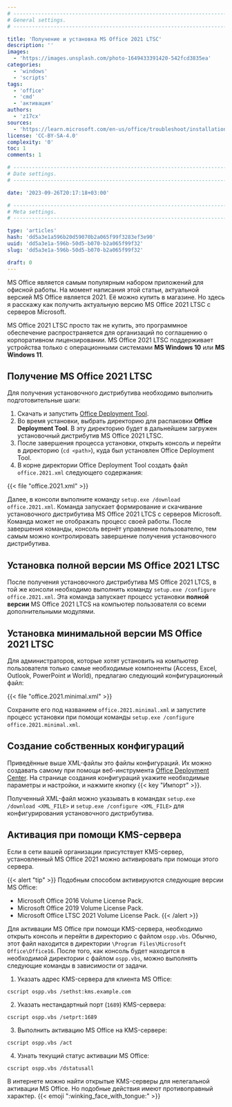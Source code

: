 ```yaml
---
# -------------------------------------------------------------------------------------------------------------------- #
# General settings.
# -------------------------------------------------------------------------------------------------------------------- #

title: 'Получение и установка MS Office 2021 LTSC'
description: ''
images:
  - 'https://images.unsplash.com/photo-1649433391420-542fcd3835ea'
categories:
  - 'windows'
  - 'scripts'
tags:
  - 'office'
  - 'cmd'
  - 'активация'
authors:
  - 'z17cx'
sources:
  - 'https://learn.microsoft.com/en-us/office/troubleshoot/installation/how-to-download-office-install-not-in-vlsc'
license: 'CC-BY-SA-4.0'
complexity: '0'
toc: 1
comments: 1

# -------------------------------------------------------------------------------------------------------------------- #
# Date settings.
# -------------------------------------------------------------------------------------------------------------------- #

date: '2023-09-26T20:17:18+03:00'

# -------------------------------------------------------------------------------------------------------------------- #
# Meta settings.
# -------------------------------------------------------------------------------------------------------------------- #

type: 'articles'
hash: 'dd5a3e1a596b20d59070b2a065f99f3283ef3e90'
uuid: 'dd5a3e1a-596b-50d5-b070-b2a065f99f32'
slug: 'dd5a3e1a-596b-50d5-b070-b2a065f99f32'

draft: 0
---
```


MS Office является самым популярным набором приложений для офисной работы. На момент написания этой статьи, актуальной версией MS Office является 2021. Её можно купить в магазине. Но здесь я расскажу как получить актуальную версию MS Office 2021 LTSC с серверов Microsoft.

<!--more-->

MS Office 2021 LTSC просто так не купить, это программное обеспечение распространяется для организаций по соглашению о корпоративном лицензировании. MS Office 2021 LTSC поддерживает устройства только с операционными системами **MS Windows 10** или **MS Windows 11**.

## Получение MS Office 2021 LTSC

Для получения установочного дистрибутива необходимо выполнить подготовительные шаги:

1. Скачать и запустить [Office Deployment Tool](https://www.microsoft.com/download/details.aspx?id=49117).
2. Во время установки, выбрать директорию для распаковки **Office Deployment Tool**. В эту директорию будет в дальнейшем загружен установочный дистрибутив MS Office 2021 LTSC.
3. После завершения процесса установки, открыть консоль и перейти в директорию (`cd <path>`), куда был установлен Office Deployment Tool.
4. В корне директории Office Deployment Tool создать файл `office.2021.xml` следующего содержания:

{{< file "office.2021.xml" >}}

Далее, в консоли выполните команду `setup.exe /download office.2021.xml`. Команда запускает формирование и скачивание установочного дистрибутива MS Office 2021 LTCS с серверов Microsoft. Команда может не отображать процесс своей работы. После завершения команды, консоль вернёт управление пользователю, тем самым можно контролировать завершение получения установочного дистрибутива.

## Установка полной версии MS Office 2021 LTSC

После получения установочного дистрибутива MS Office 2021 LTCS, в той же консоли необходимо выполнить команду `setup.exe /configure office.2021.xml`. Эта команда запускает процесс установки **полной версии** MS Office 2021 LTCS на компьютер пользователя со всеми дополнительными модулями.

## Установка минимальной версии MS Office 2021 LTSC

Для администраторов, которые хотят установить на компьютер пользователя только самые необходимые компоненты (Access, Excel, Outlook, PowerPoint и World), предлагаю следующий конфигурационный файл:

{{< file "office.2021.minimal.xml" >}}

Сохраните его под названием `office.2021.minimal.xml` и запустите процесс установки при помощи команды `setup.exe /configure office.2021.minimal.xml`.

## Создание собственных конфигураций

Приведённые выше XML-файлы это файлы конфигураций. Их можно создавать самому при помощи веб-инструмента [Office Deployment Center](https://config.office.com/deploymentsettings). На странице создания конфигураций укажите необходимые параметры и настройки, и нажмите кнопку {{< key "Импорт" >}}.

Полученный XML-файл можно указывать в командах `setup.exe /download <XML_FILE>` и `setup.exe /configure <XML_FILE>` для конфигурирования установочного дистрибутива.

## Активация при помощи KMS-сервера

Если в сети вашей организации присутствует KMS-сервер, установленный MS Office 2021 можно активировать при помощи этого сервера.

{{< alert "tip" >}}
Подобным способом активируются следующие версии MS Office:

- Microsoft Office 2016 Volume License Pack.
- Microsoft Office 2019 Volume License Pack.
- Microsoft Office LTSC 2021 Volume License Pack.
{{< /alert >}}

Для активации MS Office при помощи KMS-сервера, необходимо открыть консоль и перейти в директорию с файлом `ospp.vbs`. Обычно, этот файл находится в директории `\Program Files\Microsoft Office\Office16`. После того, как консоль будет находится в необходимой директории с файлом `ospp.vbs`, можно выполнять следующие команды в зависимости от задачи.

1. Указать адрес KMS-сервера для клиента MS Office:

```terminal {os="windows"}
cscript ospp.vbs /sethst:kms.example.com
```

2. Указать нестандартный порт (`1689`) KMS-сервера:

```terminal {os="windows"}
cscript ospp.vbs /setprt:1689
```

3. Выполнить активацию MS Office на KMS-сервере:

```terminal {os="windows"}
cscript ospp.vbs /act
```

4. Узнать текущий статус активации MS Office:

```terminal {os="windows"}
cscript ospp.vbs /dstatusall
```

В интернете можно найти открытые KMS-серверы для нелегальной активации MS Office. Но подобные действия имеют противоправный характер. {{< emoji ":winking_face_with_tongue:" >}}
